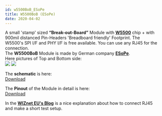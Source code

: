 ```yaml
---
id: w5500BoB_ESoPe
title: W5500BoB (ESoPe)
date: 2020-04-02
---
```


A small 'stamp' sized **“Break-out-Board”** Module with
**[W5500](../Product/iEthernet/W5500/Overview.md)** chip + with 900mil distanced
Pin-Headers 'Breadboard friendly' Footprint. The W5500's SPI I/F and PHY
I/F is free available. You can use any RJ45 for the connection.  
The **W5500BoB** Module is made by German company
**[ESoPe](http://esope.de/)**.  
Here pictures of Top and Bottom side:  
![](https://d3cmhcsnvv7jc.cloudfront.net/docs/img/var_products/third_party/w5500bob_001.jpg)
![](https://d3cmhcsnvv7jc.cloudfront.net/docs/img/var_products/third_party/w5500bob_002.jpg)  
  
The **schematic** is here:  
[Download](/img/var_products/third_party/eth_spi_w5500_bob_v1_sch.pdf)
  
The **Pinout** of the Module in detail is here:  
[Download](/img/var_products/third_party/eth_spi_w5500_bob_v1_brd.pdf)
  
In the **[WIZnet EU's
Blog](https://wizneteu.wordpress.com/2015/04/29/w5500bob-break-out-board-with-rj45-and-espruino-pico-part-1-hardware/)**
is a nice explanation about how to connect RJ45 and make a short test
setup.